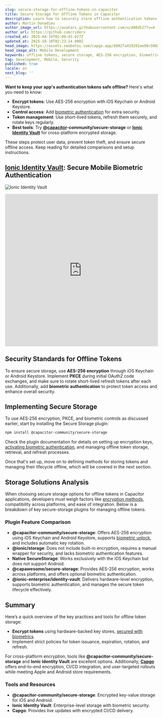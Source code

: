 ```yaml
---
slug: secure-storage-for-offline-tokens-in-capacitor
title: Secure Storage for Offline Tokens in Capacitor
description: Learn how to securely store offline authentication tokens using encryption and biometric controls in mobile applications.
author: Martin Donadieu
author_image_url: https://avatars.githubusercontent.com/u/4084527?v=4
author_url: https://github.com/riderx
created_at: 2025-04-19T02:09:43.027Z
updated_at: 2025-10-10T02:23:14.000Z
head_image: https://assets.seobotai.com/capgo.app/6802fa419291ae98c5002559-1745028797889.jpg
head_image_alt: Mobile Development
keywords: offline tokens, secure storage, AES-256 encryption, biometric authentication, token management
tag: Development, Mobile, Security
published: true
locale: en
next_blog: ''
---
```


**Want to keep your app's authentication tokens safe offline?** Here's what you need to know:

-   **Encrypt tokens**: Use AES-256 encryption with iOS Keychain or Android Keystore.
-   **Control access**: Add [biometric authentication](https://capgo.app/plugins/capacitor-native-biometric/) for extra security.
-   **Token management**: Use short-lived tokens, refresh them securely, and rotate keys regularly.
-   **Best tools**: Try **@[capacitor](https://capacitorjs.com/)\-community/secure-storage** or **[Ionic Identity Vault](https://ionic.io/docs/identity-vault/)** for cross-platform encrypted storage.

These steps protect user data, prevent token theft, and ensure secure offline access. Keep reading for detailed comparisons and setup instructions.

## [Ionic Identity Vault](https://ionic.io/docs/identity-vault/): Secure Mobile Biometric Authentication

![Ionic Identity Vault](https://assets.seobotai.com/capgo.app/6802fa419291ae98c5002559/e2484017084695edeec1f98ae40b009b.jpg)

<iframe src="https://www.youtube.com/embed/DsXx7oEcOS0" aria-label="YouTube video player" frameborder="0" allow="accelerometer; autoplay; clipboard-write; encrypted-media; gyroscope; picture-in-picture; web-share" referrerpolicy="strict-origin-when-cross-origin" style="width: 100%; height: 500px;" allowfullscreen></iframe>

## Security Standards for Offline Tokens

To ensure secure storage, use **AES-256 encryption** through iOS Keychain or Android Keystore. Implement **PKCE** during initial OAuth2 code exchanges, and make sure to rotate short-lived refresh tokens after each use. Additionally, add **biometric authentication** to protect token access and enhance overall security.

## Implementing Secure Storage

To use AES‑256 encryption, PKCE, and biometric controls as discussed earlier, start by installing the Secure Storage plugin:

```bash
npm install @capacitor-community/secure-storage
```

Check the plugin documentation for details on setting up encryption keys, [activating biometric authentication](https://capgo.app/plugins/capacitor-native-biometric/), and managing offline token storage, retrieval, and refresh processes.

Once that's set up, move on to defining methods for storing tokens and managing their lifecycle offline, which will be covered in the next section.

## Storage Solutions Analysis

When choosing secure storage options for offline tokens in Capacitor applications, developers must weigh factors like [encryption methods](https://capgo.app/docs/cli/migrations/encryption/), compatibility across platforms, and ease of integration. Below is a breakdown of key secure-storage plugins for managing offline tokens.

### Plugin Feature Comparison

-   **@capacitor-community/secure-storage**: Offers AES-256 encryption using iOS Keychain and Android Keystore, supports [biometric unlock](https://capgo.app/plugins/capacitor-native-biometric/), and includes automatic key rotation.
-   **@ionic/storage**: Does not include built-in encryption, requires a manual wrapper for security, and lacks biometric authentication features.
-   **Native SecureStorage**: Works exclusively with the iOS Keychain but does not support Android.
-   **@capawesome/secure-storage**: Provides AES-256 encryption, works across platforms, and offers optional biometric authentication.
-   **@ionic-enterprise/identity-vault**: Delivers hardware-level encryption, supports biometric authentication, and manages the secure token lifecycle effectively.

## Summary

Here’s a quick overview of the key practices and tools for offline token storage:

-   **Encrypt tokens** using hardware-backed key stores, [secured with biometrics](https://capgo.app/plugins/capacitor-native-biometric/).
-   Implement strict policies for token issuance, expiration, rotation, and refresh.

For cross-platform encryption, tools like **@capacitor-community/secure-storage** and **Ionic Identity Vault** are excellent options. Additionally, **[Capgo](https://capgo.app/)** offers end-to-end encryption, CI/CD integration, and user-targeted rollouts while meeting Apple and Android store requirements.

### Tools and Resources

-   **@capacitor-community/secure-storage**: Encrypted key-value storage for iOS and Android.
-   **Ionic Identity Vault**: Enterprise-level storage with biometric security.
-   **Capgo**: Provides live updates with encrypted CI/CD delivery.